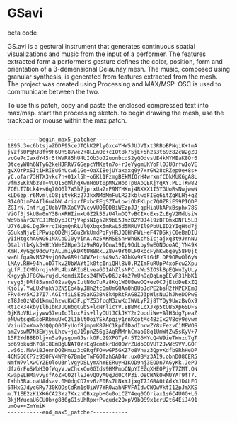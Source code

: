 # GSavi
beta code

GS.avi is a gestural instrument that generates continuous spatial visualizations and music from the input of a performer. The features extracted form a performer’s gesture defines the color, position, form and orientation of a 3-demensional Delaunay mesh. The music, composed using granular synthesis, is generated from features extracted from the mesh. The project was created using Processing and MAX/MSP. OSC is used to communicate between the two.

To use this patch, copy and paste the enclosed compressed text into max/msp.
start the processing sketch. 
to begin drawing the mesh, use the trackpad or mouse within the max patch.

<pre><code>
----------begin_max5_patcher----------
1895.3oc6btsjaZDDF95ceJTQkK2PlyGxc4YHW5JUJVIxt3RBoBPNqiK+tmA
jVzfs0PqMJ8fv9F6UnS87we2+8LLnOc+cIOt8k75jE+5h2s3t69z82cW2gZO
vcGe7cIaxdY45r5tWVR85hU4UIOb3oJ2uonbcdS2yQOdvsUE4kMYMEaK8Or6
0tceyW8h6NTyG2keHJRRV7GGepcYMKetn7o+rJeYygmUKYoFl0JUOrfwIoVE
gvXOrPxSItiHRI8u6hUcw61Ge+OaXI8ejUYaxaxq9y7xrGW28cRZepOe+8s+
yC.ofar73HTX3vkc7n+01xl5h+o6Kl1FzmgBEkMIOrH4wrxmfCDkMUK6gA8L
vfm3EKkNbz8T+VUQ15qMlhqXwnHoDt0pMNZHooTp0ApQEKjYqXY.PL1TKw82
7QELT7DLk4+s6q70O0l7W5h7jprxUa2rP9MYHKnj4RXXX1I5YGUoRsNwjwwN
kLD6zp.r6MvmlsO8jitvkRz273kxNMdMmFuLR23kblwqFIEg6itZqKLHj+qZ
B140DimP4AIl6u4bW.4rizrfPxbcEEgSZTwLowiObFKUpc7QOZRiES9PIQDP
ZGIrN.IntrLgIUobVTNXoCVQVcyVUQ6DD8iWEzpJJjqpHiaUkAPxBsphx78S
ViGf3jSkUBm0nY3BnXRHIimxUGZ2k55zU4lmDQ7vBCIXcExsZcEgV2MdUsiW
Wq9bsarOZYEJ1MqDypJCPjVkpsNIgs2K9bL5JmzD2YDJ4l9zBFQmxDNFL5LB
U7Y6LBG.DgJkvrcINgmQnRLUlQXbqx5mRwL5d5MRUVIl9PbULID2YIqHtd7j
G5ukaNjvElPRwspOD2Mj5GuZWkUmdPqFyHRJQ0HhFWiHeF47DSkjC0eBaDIU
yIiHtgchAGWG61NXCaDI0yVinA.Az5XKMSESnHWh0KchSIcjajxq3t9JrnNU
QtalhtbKyk3+HtYWeE2Hpe3dz9wRGy9Qnw19Ip9OdLpy9wEONDooAQjYN49X
XmH.XyGgc9dcw73ALumIykDKtUW8Rk.Z8v+9YtOLFOkocFyhKw6gey58P0jt
wa6Lfga9vM3Z9vjQ07wGR9tOAWZetcN49v3z97hKv9Y9tGdF.DP9OBwOl6yW
lMAy.RH+94h.oD7TkvZUbWAYtIk0tcIniQHl8V0.RZImFuRUpP4xoFcw2Xpu
qLfF.ICM0brqjvNPL4bxARIo8Lvea6D1AhZlsNPC.xWuSIOSkBpEQWnIyULy
K+gyghJF8GWwrujdLKqmdiXIcs24FWEwD6Jz4m27mUh9qDqLngEEvF31MbK1
reyg3jDRf85ann702vaQysIutN6o7uRz8Kq1W0UBewOQ+ez0CJjEtdDeExZQ
Kjoly.YwLUxMnkY3ZN5Eo4byJHhZtcOmUmGQAmOh8UbJdPE2bsH2fKPEXEm8
FRv4Hv5XJ37I7.AGInfiLSEb9aKG3BN8k4pRtPAG8ZJ3pWlsNuJhJNeDOPwE
zT8JeQzNOd1kmuJhzwuKW3F.pYZ53fcqM3zwKqIWVLyF2j8TYQy9UwzBvGx9
Rt1ck34kby1lbIbRJUQHbgCGbS+lcNrlicYV.BBBMcLcXJkp5tOB5Xp6SDFS
0jKBpVRLajyww57euIqIloxFis+llyOU1JCkJKY2r2oodiWe+AlH3dg7peaZ
eNUwtsqWGsoRRbmuUxC2l1bltOoiYSkApqiy1rnKcotMc4BzIx2V8oy9evwm
Vziui2oXma2dQQpQ0OFyUofRjmpmK87HC1kpffDadIhrwZY8xFezvC1MEWOS
amZvswM7N3EWjyuLhcv+jqJ19pnZ56g3AqRMMnhCmao08q1UmWtZw5sKyV+7
15F2YdB8BDljvn5a9ysgomGJsrkGFc29XPGTyAr5T26MYcQ4W9ieTWnzd7gT
pd69pkudh70aI8EmBgUNATQY+Eq9cmtkr8dQOWrZUdoOOVUT2JwWc9VV.GOF
.wS6c.MVwiBJennDOZHmuz3c9RqfFOHwGP5GKZ7o8Vhaz3QpvKdfb9RhHeDP
4CN5GCCP7z9SOFV4WPhG7Bm1eTwFGOTzhGAD4r.uxOBMz3AI9.obnDO8CER5
NmfW7vlXwCYZEOloU3nlVgyDSLymXhYEERuyH1KOD9nj3EODn7AGyKk.JePJ
dfz6rFuSWbH3QfWqyV.wChcxCo0GIds9HMPmoCNpYIEZqXHEOPjyT7ZMT.QN
KwapELHMavvysfAoZHCO2TlEJevQOyA0qJd0C4P3i.O8CWAkOHMUYAT9fT7.
I+hh3Ra.oaUAdsav.0MOdgCD7vv6zE0Bs7LNxYJjxgT7JGRA0tAdxYJD4LEO
6THxGJdycGRy730KODsCdRm1sUiWV7YR0wahNPVFAIdwCWOwVktI1ZpJmXKS
m.T1EE2zK1XK6CA23Yz7KxzhOBxzpbHGu0oiCZY4eq0COriax1s6C4U0G+L6
BkjMYueaU6CUOb+g830gG1sUhRpx+Pwqudc2QxpV9bQS9x1crU2t64EiJ491
umOe++ZmYmiK
-----------end_max5_patcher-----------
</code></pre>

